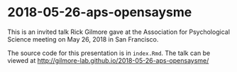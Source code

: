 # 2018-05-26-aps-opensaysme

This is an invited talk Rick Gilmore gave at the Association for Psychological Science meeting on May 26, 2018 in San Francisco.

The source code for this presentation is in `index.Rmd`. The talk can be viewed at <http://gilmore-lab.github.io/2018-05-26-aps-opensaysme/>